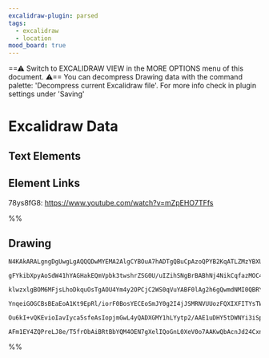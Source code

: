 ```yaml
---
excalidraw-plugin: parsed
tags:
  - excalidraw
  - location
mood_board: true
---
```

==⚠  Switch to EXCALIDRAW VIEW in the MORE OPTIONS menu of this document. ⚠== You can decompress Drawing data with the command palette: 'Decompress current Excalidraw file'. For more info check in plugin settings under 'Saving'


# Excalidraw Data

## Text Elements
## Element Links
78ys8fG8: https://www.youtube.com/watch?v=mZpEHO7TFfs

%%
## Drawing
```compressed-json
N4KAkARALgngDgUwgLgAQQQDwMYEMA2AlgCYBOuA7hADTgQBuCpAzoQPYB2KqATLZMzYBXUtiRoIACyhQ4zZAHoFAc0JRJQgEYA6bGwC2CgF7N6hbEcK4OCtptbErHALRY8RMpWdx8Q1TdIEfARcZgRmBShcZQUebQAObQBmGjoghH0EDihmbgBtcDBQMBKIEm4IAHZ4mGZ4gDMAcXjUkshYRAqMzQRiYlxNYNbSzG4ARh4k/lKYbmceADZEgBZl

gFYkibXpyAoSdW41hYAGHakEQmVpbk3twshrZSG0U/uIZihSNgBrBABhNj4NikCqfazMOC4QLZYaQTS4bDfZRfIQcYgAoEgiRgjgQqFZKCwiD1Qj4fAAZVgz3Qgg8RI+X1+AHV9pJuHw3gyfghKTBqe9AeUziirhxwrk0GMzmxIdg1LNJcdXm0IMjhHAAJLECWoPIAXTO9XImS13A4QjJZ0IaKwFVwxyJKLRYuYOuKKo64lQSXuAF8zmFeuNKkkF

klwzxlgBOM6MFjsLhoDkquOsTgAOU4Ym4y2OPCjC2WS0qVuYABF0lAg2h6gQwmdNMI0QBRYKZbI682Wt5COD9KvEYO5sNjBYLAv5s5EDjfCrSWTyJQUZfaGDCKBaBC6AwKCi4KDYSQAfnoAF59AAtODNgASAHlKgAVABi9VyU7YiOrqFr+HrnPcL0CjaMApXuUD7j1QpfXAA06FwOA4EpfcvXdaBJAyL0IH6UhZ2mBhCAQCgACEESRJ10UBYEKgA

YnqeiGOGCBsBEaEoA1Kt9EpRl/iorF0BosYECEoSmJY0g2I4jJSMRNVUUozFQXIXFITYsTWIJKT9GfUkKSpLDaSFQpmI07ItO47kWWIA4k3w8TJM4izfl5flDMHOzTPYziACVhFFcVxg8iTNM4u9ZXlcYlSChyMmfTgoGfXB9FJBVUDuUp7JC2L4vJQgjC9HhlUgTKzM4x8sCgABBIhlETdBgnqQloqyriolIKqJLYCgMNwQc0C7fBmtKjJmzRSr

Ou6kI+vQKEvioIavIyca5sfeAsIopjmGwL4yQADXGMY1hLYytp2/AAE1uDHY5tDWNYi3iSp0sgIw2AMbh3UgegCCEL0xmghatN8+SXR1CANvw5ESFy/L2SK1VSGhqs4EOSHEeIABZNhiAQUaBmCabf3/UooYU6i0E+iBiMBabweUeEAAoeDGEteBZ6g2dZm61gASiJbyEGUC0oQqUh6dwJmklOXgpY5yZpe5vmAeMkqoCchAwqgBNOwtQbjKNJKE

AFm1EY4ZQPreLJ8e/T5frObAiBRtBbYQM4OEN7gXelIQoGnL0XeV0o7AAKwQbAcnJd24CxnG8cGb8idd4yES1xhHze/ALY9NaKjCYJw4TIkWI+AxVs6frdY/L9CbrJOVXwUIqoLtOM7NXXoPAf06BJYI3Rg30gA=
```
%%